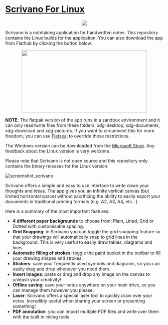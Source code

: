 # [Scrivano For Linux](https://scrivanolabs.github.io)
<p align="center"><img src="https://raw.githubusercontent.com/scrivanolabs/scrivanolabs.github.io/main/icon.svg"/></p>
Scrivano is a notetaking application for handwritten notes. This repository contains the Linux builds for the application.
You can also download the app from Flathub by clicking the button below:

[<p align="center"><img src="https://flathub.org/assets/badges/flathub-badge-en.svg" width="400" height="200"></p>](https://flathub.org/apps/details/com.github.scrivanolabs.scrivano)

**NOTE**: The flatpak version of the app runs in a sandbox environment and it can only read/write files from these folders: xdg-desktop, xdg-documents, xdg-download and xdg-pictures. If you want to circumvent this for more freedom, you can use [Flatseal](https://flathub.org/apps/details/com.github.tchx84.Flatseal) to override these restrictions.

The Windows version can be downloaded from the [Microsoft Store](https://www.microsoft.com/store/apps/9MWCLGJ5XCBS?cid=github_linux). Any feedback about the Linux version is very welcome.

Please note that Scrivano is not open source and this repository only contains the binary releases for the Linux version.

![screenshot_scrivano](https://scrivanolabs.github.io/assets/mainscreenshot.png)


Scrivano offers a simple and easy to use interface to write down your thoughts and ideas. The app gives you an infinite vertical canvas (but limited horizontal space) without sacrificing the ability to easily export your documents in traditional printing formats (e.g. A2, A3, A4, etc...). 

Here is a summary of the most important features:
- **4 different paper backgrounds** to choose from: Plain, Lined, Grid or Dotted with customisable spacing.
- **Grid Snapping**: in Scrivano you can toggle the grid snapping feature so that your drawings will automatically snap to grid lines in the background. This is very useful to easily draw tables, diagrams and lines.
- **Automatic filling of strokes**: toggle the paint bucket in the toolbar to fill your drawing shapes and strokes.
- **Stickers**: save your frequently used symbols and diagrams, so you can easily drag and drop whenever you need them.
- **Insert images**: paste or drag and drop any image on the canvas to unleash your creativity!
- **Offline saving**: save your notes anywhere on your main drive, so you can manage them however you please.
- **Laser**: Scrivano offers a special laser tool to quickly draw over your notes. Incredibly useful when sharing your screen or presenting something!
- **PDF annotation**: you can import multiple PDF files and write over them with the built in inking tools.

